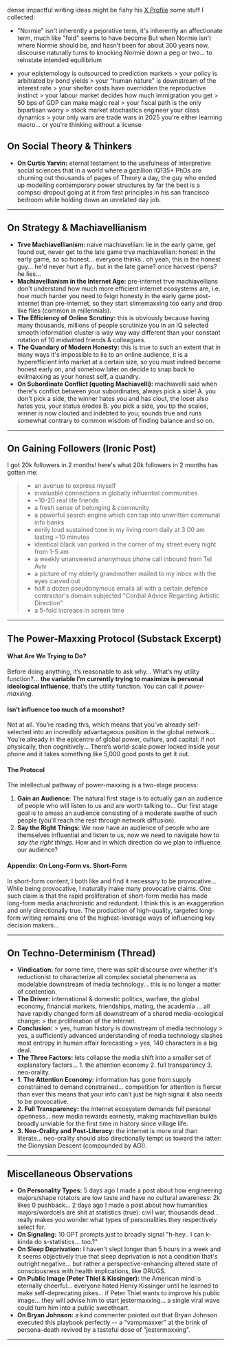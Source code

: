 dense impactful writing
ideas might be fishy
his [X Profile](https://x.com/apralky)
some stuff I collected:


- "Normie" isn't inherently a pejorative term, it's inherently an affectionate term, much like "foid" seems to have become But when Normie isn't where Normie should be, and hasn't been for about 300 years now, discourse naturally turns to knocking Normie down a peg or two... to reinstate intended equilibrium

- your epistemology is outsourced to prediction markets > your policy is arbitrated by bond yields > your "human nature" is downstream of the interest rate > your shelter costs have overridden the reproductive instinct > your labour market decides how much immigration you get > 50 bps of GDP can make magic real > your fiscal path is the only bipartisan worry > stock market stochastics engineer your class dynamics > your only wars are trade wars in 2025 you're either learning macro... or you're thinking without a license


## On Social Theory & Thinkers

-   **On Curtis Yarvin:** eternal testament to the usefulness of interpretive social sciences that in a world where a gazillion IQ135+ PhDs are churning out thousands of pages of Theory a day, the guy who ended up modelling contemporary power structures by far the best is a compsci dropout going at it from first principles in his san francisco bedroom while holding down an unrelated day job.

---

## On Strategy & Machiavellianism

-   **Trve Machiavellianism:** naive machiavellian: lie in the early game, get found out, never get to the late game trve machiavellian: honest in the early game, so so honest... everyone thinks.. oh yeah, this is the honest guy... he'd never hurt a fly.. but in the late game? once harvest ripens? he lies...
-   **Machiavellianism in the Internet Age:** pre-internet trve machiavellians don't understand how much more efficient internet ecosystems are, i.e. how much harder you need to feign honesty in the early game post-internet than pre-internet, so they start slimemaxxing too early and drop like flies (common in millennials).
-   **The Efficiency of Online Scrutiny:** this is obviously because having many thousands, millions of people scrutinize you in an IQ selected smooth information cluster is way way way different than your constant rotation of 10 midwitted friends & colleagues.
-   **The Quandary of Modern Honesty:** this is true to such an extent that in many ways it's impossible to lie to an online audience, it is a hyperefficient info market at a certain size, so you must indeed become honest early on, and somehow later on decide to snap back to evilmaxxing as your honest self, a quandry.
-   **On Subordinate Conflict (quoting Machiavelli):** machiavelli said when there's conflict between your subordinates, always pick a side! A. you don't pick a side, the winner hates you and has clout, the loser also hates you, your status erodes B. you pick a side, you tip the scales, winner is now clouted and indebted to you; sounds true and runs somewhat contrary to common wisdom of finding balance and so on.

---

## On Gaining Followers (Ironic Post)

I got 20k followers in 2 months! here's what 20k followers in 2 months has gotten me:
> - an avenue to express myself
> - invaluable connections in globally influential communities
> - ~10-20 real life friends
> - a fresh sense of belonging & community
> - a powerful search engine which can tap into unwritten communal info banks
> - eerily loud sustained tone in my living room daily at 3:00 am lasting ~10 minutes
> - identical black van parked in the corner of my street every night from 1-5 am
> - a weekly unanswered anonymous phone call inbound from Tel Aviv
> - a picture of my elderly grandmother mailed to my inbox with the eyes carved out
> - half a dozen pseudonymous emails all with a certain defence contractor's domain subjected "Cordial Advice Regarding Artistic Direction"
> - a 5-fold increase in screen time

---

## The Power-Maxxing Protocol (Substack Excerpt)

#### What Are We Trying to Do?

Before doing anything, it’s reasonable to ask why... What’s my utility function?... **the variable I’m currently trying to maximize is personal ideological influence**, that’s the utility function. You can call it _power-maxxing._

#### Isn’t influence too much of a moonshot?

Not at all. You’re reading this, which means that you’ve already self-selected into an incredibly advantageous position in the global network... You’re already in the epicentre of global power, culture, and capital: if not physically, then cognitively... There’s world-scale power locked inside your phone and it takes something like 5,000 good posts to get it out.

#### The Protocol

The intellectual pathway of power-maxxing is a two-stage process:
1.  **Gain an Audience:** The natural first stage is to actually gain an audience of people who will listen to us and are worth talking to... Our first stage goal is to amass an audience consisting of a moderate swathe of such people (you’ll reach the rest through network diffusion).
2.  **Say the Right Things:** We now have an audience of people who are themselves influential and listen to us, now we need to navigate how to _say the right things._ How and in which direction do we plan to influence our audience?

#### Appendix: On Long-Form vs. Short-Form

In short-form content, I both like and find it necessary to be provocative... While being provocative, I naturally make many provocative claims. One such claim is that the rapid proliferation of short-form media has made long-form media anachronistic and redundant. I think this is an exaggeration and only directionally true. The production of high-quality, targeted long-form writing remains one of the highest-leverage ways of influencing key decision makers...

---

## On Techno-Determinism (Thread)

-   **Vindication:** for some time, there was split discourse over whether it's reductionist to characterize all complex societal phenomena as modelable downstream of media technology... this is no longer a matter of contention.
-   **The Driver:** international & domestic politics, warfare, the global economy, financial markets, friendships, mating, the academia ... all have rapidly changed form all downstream of a shared media-ecological change: > the proliferation of the internet.
-   **Conclusion:** > yes, human history is downstream of media technology > yes, a sufficiently advanced understanding of media technology slashes most entropy in human affair forecasting > yes, 140 characters is a big deal.
-   **The Three Factors:** lets collapse the media shift into a smaller set of explanatory factors... 1. the attention economy 2. full transparency 3. neo-orality.
-   **1. The Attention Economy:** information has gone from supply constrained to demand constrained... competition for attention is fiercer than ever this means that your info can't just be high signal it also needs to be provocative.
-   **2. Full Transparency:** the internet ecosystem demands full personal openness... new media rewards earnesty, making machiavellian builds broadly unviable for the first time in history since village life.
-   **3. Neo-Orality and Post-Literacy:** the internet is more oral than literate... neo-orality should also directionally tempt us toward the latter: the Dionysian Descent (compounded by AGI).

---

## Miscellaneous Observations

-   **On Personality Types:** 5 days ago I made a post about how engineering majors/shape rotators are low taste and have no cultural awareness: 2k likes 0 pushback... 2 days ago I made a post about how humanities majors/wordcels are shit at statistics (true): civil war, thousands dead... really makes you wonder what types of personalities they respectively select for.
-   **On Signaling:** 10 GPT prompts just to broadly signal "h-hey.. I can k-kinda do s-statistics... too.?"
-   **On Sleep Deprivation:** I haven't slept longer than 5 hours in a week and it seems objectively true that sleep deprivation is not a condition that's outright negative... but rather a perspective-enhancing altered state of consciousness with health implications, like DRUGS.
-   **On Public Image (Peter Thiel & Kissinger):** the American mind is eternally cheerful... everyone hated Henry Kissinger until he learned to make self-deprecating jokes... if Peter Thiel wants to improve his public image... they will advise him to start jestermaxxing... a single viral wave could turn him into a public sweetheart.
-   **On Bryan Johnson:** a kind commenter pointed out that Bryan Johnson executed this playbook perfectly -- a "vampmaxxer" at the brink of persona-death revived by a tasteful dose of "jestermaxxing".

---

